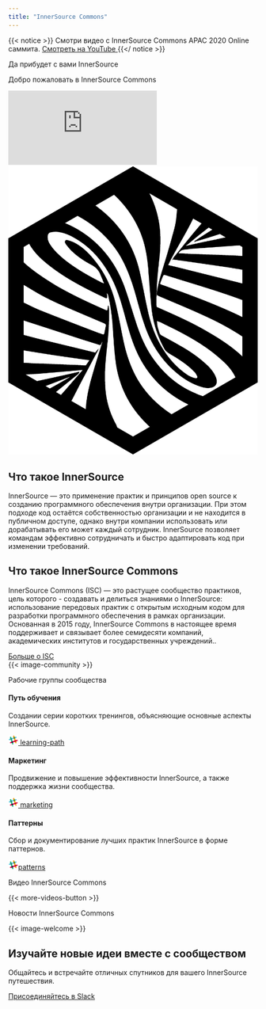 ```yaml
---
title: "InnerSource Commons"
---
```


{{< notice >}}
<i class="ti-announcement mr-2"></i>Смотри видео с InnerSource Commons APAC 2020 Online саммита. <a href="https://www.youtube.com/playlist?list=PLCH-i0B0otNSA4KltJHgcQB6450VI-8pG" class="btn-link" target="_blank"><i class="ti-youtube"></i> Смотреть на YouTube <i class="ti-arrow-right"></i></a>
{{</ notice >}}

<section class="banner">
  <div class="container">
    <div class="row">
      <div class="col-lg-10 mx-auto text-center">
        <p class="mb-3 h1">Да прибудет с вами InnerSource</p>
        <p class="mb-5 h4">Добро пожаловать в InnerSource Commons</p>
        <div class="embed-responsive embed-responsive-16by9">
          <iframe class="embed-responsive-item" src="https://www.youtube-nocookie.com/embed/ddlb3gh4WwE?list=PLCH-i0B0otNQqCcGXbvo0hcdqfGU8oTjz" frameborder="0" allow="accelerometer; autoplay; clipboard-write; encrypted-media; gyroscope; picture-in-picture" allowfullscreen></iframe>
        </div>
      </div>
    </div>
  </div>
</section>

<section class="section bg-light">
  <div class="container">
    <div class="row align-items-center">
      <div class="col-md-4 mb-4 mb-md-0">
        <div>
          <img src="/images/logo-big.png" class="img-fluid">
        </div>
      </div>
      <div class="col-md-6 offset-md-1 ">
        <h2 class="section-title">Что такое InnerSource</h2>
        <p>InnerSource — это применение практик и принципов open source к созданию программного обеспечения внутри организации. При этом подходе код остаётся собственностью организации и не находится в публичном доступе, однако внутри компании использовать или дорабатывать его может каждый сотрудник. InnerSource позволяет командам эффективно сотрудничать и быстро адаптировать код при изменении требований.</p>
      </div>
    </div>
  </div>
</section>

<section class="section">
  <div class="container">
    <div class="row align-items-center">
      <div class="col-md-6 order-2 order-md-1">
        <h2 class="section-title">Что такое InnerSource Commons</h2>
        <p>InnerSource Commons (ISC) — это растущее сообщество практиков, цель которого - создавать и делиться знаниями о InnerSource: использование передовых практик с открытым исходным кодом для разработки программного обеспечения в рамках организации. Основанная в 2015 году, InnerSource Commons в настоящее время поддерживает и связывает более семидесяти компаний, академических институтов и государственных учреждений..</p>
        <a href="/about" class="btn-link">Больше о ISC <i class="ti-arrow-right"></i></a>
      </div>
      <div class="col-md-6 order-1 order-md-2 mb-4 mb-md-0">
        {{< image-community >}}
      </div>
    </div>
  </div>
</section>

<section class="section bg-light">
  <div class="container">
    <div class="row justify-content-center">
      <div class="col-12 text-center">
        <p class="section-title mb-5 h2">Рабочие группы сообщества</p>
        <p><p>
      </div>
      <div class="col-md-4 col-sm-6 mb-4">
        <div class="feature-card text-center">
          <i class="ti-direction-alt mb-3"></i>
          <h4 class="mb-2">Путь обучения</h4>
          <p>Создании серии коротких тренингов, объясняющие основные аспекты InnerSource.</p>
          <a href="/slack" class="btn btn-primary btn-sm text-lowercase"><img src="/images/slack.png" class="pr-1"/> learning-path</a>
        </div>
      </div>
      <div class="col-md-4 col-sm-6 mb-4">
        <div class="feature-card text-center">
          <i class="ti-stats-up mb-3"></i>
          <h4 class="mb-2">Маркетинг</h4>
          <p>Продвижение и повышение эффективности InnerSource, а также поддержка жизни сообщества.</p>
          <a href="/slack" class="btn btn-primary btn-sm text-lowercase"><img src="/images/slack.png" class="pr-1"/> marketing</a>
        </div>
      </div>
      <div class="col-md-4 col-sm-6 mb-4">
        <div class="feature-card text-center">
          <i class="ti-settings mb-3"></i>
          <h4 class="mb-2">Паттерны</h4>
          <p>Сбор и документирование лучших практик InnerSource в форме паттернов.</p>
          <a href="/slack" class="btn btn-primary btn-sm text-lowercase"><img src="/images/slack.png" class="pr-1"/>patterns</a>
        </div>
      </div>
    </div>
  </div>
</section>

<section class="section">
  <div class="container">
    <div class="row align-items-center">
      <div class="col-md-12">
        <p class="h2 section-title text-center">Видео InnerSource Commons</p>
        <div id="youmax" class=""></div>
        {{< more-videos-button >}}
      </div>
    </div>
  </div>
</section>

<section class="section bg-light">
  <div class="container">
    <div class="row align-items-center">
      <div class="col-md-12">
        <p class="h2 section-title text-center mb-5">Новости InnerSource Commons</p>
      </div>
      <div class="col-md-8 offset-md-2">
        <a class="twitter-timeline" data-height="600" data-dnt="true" href="https://twitter.com/InnerSourceOrg?ref_src=twsrc%5Etfw"></a> <script async src="https://platform.twitter.com/widgets.js" charset="utf-8"></script>
      </div>
    </div>
  </div>
</section>

<section class="section">
  <div class="container section shadow rounded-lg px-4">
    <div class="row align-items-center justify-content-center text-center text-md-left">
      <div class="col-lg-4 col-md-5 mb-4 mb-md-0">
        {{< image-welcome >}}
      </div>
      <div class="col-lg-5 col-md-6">
        <h2 class="section-title">Изучайте новые идеи вместе с сообществом</h2>
        <p class="mb-4">Общайтесь и встречайте отличных спутников для вашего InnerSource путешествия.</p>
        <a href="{{ .link | absURL }}" class="btn btn-primary"><i class="ti-pencil-alt pr-2"></i>Присоединяйтесь в Slack</a>
      </div>
    </div>
  </div>
</section>